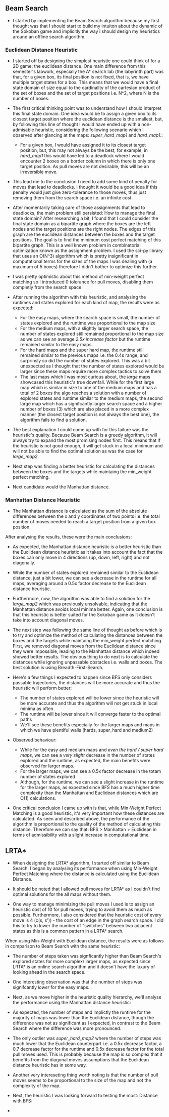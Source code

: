 

## Beam Search
- I started by implementing the Beam Search algorithm because my first thought was that I should start
to build my intuiton about the dynamic of the Sokoban game and implicitly the way i should design my
heuristics around an offline search algorithm.

### Euclidean Distance Heuristic
- I started off by designing the simplest heuristic one could think of for a 2D game: the euclidean distance.
One main difference from this semester's labwork, especially the A* search lab (the labyrinth part) was that,
for a given box, its final position is not fixed, that is, we have multiple target states for a box. This means 
that we would have a final state domain of size equal to the cardinality of the cartesian product of the set of 
boxes and the set of target positions i.e. N^2, where N is the number of boxes.
- The first critical thinking point was to understand how I should interpret this final state domain.
One idea would be to assign a given box to its closest target position where the euclidean distance is the smallest,
but, by following this line of thought I would have ended up with a non-admisable heuristic, considering the
following scenario which I observed after glancing at the maps: *super_hard_map1* and *hard_map1*.:
    - For a given box, I would have assigned it to its closest target position, but, this may not always be the best,
    for example, in *hard_map1* this would have led to a deadlock where I would encounter 2 boxes on a border column
    in which there is only one target position. As pull moves are not desirable, this will be an irreversible move.

- This lead me to the conclusion I need to add some kind of penalty for moves that lead to deadlocks.
I thought it would be a good idea if this penalty would just give zero-tolerance to those moves, thus just
removing them from the search space i.e. an infinite cost.

- After momentarily taking care of those assignments that lead to deadlocks, the main problem still persisted:
How to manage the final state domain? After researching a bit, I found that I could consider the final state domain
as a bipartite graph where the boxes are the left nodes and the target positions are the right nodes.
The edges of this graph are the euclidean distances between the boxes and the target positions. The goal is to find the
minimum cost perfect matching of this bipartite graph. This is a well known problem in combinatorial optimization
known as the assignment problem. I used the sci-py library that uses an O(N^3) algorithm which is pretty insignificant
in computational terms for the sizes of the maps I was dealing with (a maximum of 5 boxes) therefore I didn't bother to
optimize this further.

- I was pretty optimistic about this method of min-weight perfect matching so I introduced 0 tolerance for
pull moves, disabling them completly from the search space.

- After running the algorithm with this heuristic, and analysing the runtimes and states explored for each
kind of map, the results were as expected:
    - For the easy maps, where the search space is small, the number of states explored and the runtime 
    was proportional to the map size
    - For the medium maps, with a slightly larger search space, the number of states explored still remained
    proportional to the map size as we can see an average *2.5x increase factor* but the runtime remained similar to the easy maps.
    - For the hard maps and the super hard map,  the runtime still remained simiar to the previous maps i.e. the 0.4s range,
    and surprinsly so did the number of states explored. This was a bit unexpected as I thought that the number of states explored would be larger since these maps require more complex tactics to solve them
    - The last maps which I was most curious about, the *large* maps showcased this heuristic's true downfall.
    While for the first large map which is similar in size to one of the medium maps and has a total of 2 boxes the algo reaches
    a solution with a number of explored states and runtime similar to the medium maps, the second large map which has a signifcantly larger
    search space and a higher number of boxes (3) which are also placed in a more complex manner (the closest target position is not always the best one), the algorithm fails to find a solution.

- The best explanation I could come up with for this failure was the heuristic's quality. Because Beam Search is a greedy algorithm, it will always try to expand the most promising nodes first. This means that if the heuristic is not good enough, it will get stuck in a local minimum and will not be able to find the optimal solution as was the case for *large_map2*.

- Next step was finding a better heuristic for calculating the distances between the boxes and the targets while maintaing the min_weight perfect matching.
- Next candidate would the Manhattan distance.

### Manhattan Distance Heuristic
- The Manhattan distance is calculated as the sum of the absolute differences between the x and y coordinates of two points i.e. the total
number of moves needed to reach a target position from a given box position.

After analysing the results, these were the main conclusions:
- As expected, the Manhattan distance heuristic is a better heuristic than the Euclidean distance heuristic as it takes into account the fact that the boxes can only move in 4 directions (up, down, left, right) and not diagonally.
- While the number of states explored remained similar to the Euclidean distance, just a bit lower, we can see a decrease in the runtime for all maps, averaging around a 0.5x factor decrease to the Euclidean distance heuristic.
- Furthermore, now, the algorithm was able to find a solution for the *large_map2* which was previously unsolvable, indicating that the Manhattan distance avoids local minima better. Again, one conclusion is that this heuristic is better suited for the Sokoban game as it doesn't take into account diagonal moves.


- The next step was following the same line of thought as before which is to try and optimize the method of calculating the distances between the boxes and the targets while maintaing the min_weight perfect matching. First, we removed diagonal moves from the Euclidean distance since they were impossible, leading to the Manhattan distance which indeed showed better results. The obvious thing to do next
is to calculate the distances while ignoring unpassable obstacles i.e. walls and boxes. The best solution is using Breadth-First-Search.

- Here's a few things I expected to happen since BFS only considers passable trajectories, the distances will be more accurate and thus the heuristic will perform better:
    - The number of states explored will be lower since the heuristic will be more accurate and thus the algorithm will not get stuck in local minima as often.
    - The runtime will be lower since it will converge faster to the optimal paths
    - We'll see these benefits especially for the larger maps and maps in which we have plentiful walls (hards, super_hard and medium2)

- Observed behaviour:
    - While for the easy and medium maps and *even the hard / super hard maps*, we can see a *very slight* decrease in the number of states explored and the runtime, as expected, the main benefits were observed for larger maps.
    - For the larger maps, we can see a 0.5x factor decrease in the totam number of states explored
    - Although, for the runtime, we can see a slight increase in the runtime for the larger maps, as expected since BFS has a much higher
    time complexity than the Manhattan and Euclidean distances which are O(1) calculations.

- One critical conclusion I came up with is that, while Min-Weight Perfect Matching is a good heuristic, it's very important
how these distances are calculated. As seen and described above, the performance of the algorithm is proportional to the quality of 
the method of calculating this distance. Therefore we can say that: BFS > Manhattan > Euclidean in terms of admissibility with a slight
increase in computational time.


## LRTA*

- When designing the LRTA* algorithm, I started off similar to Beam Search. I began by analysing its performance when using
Min-Weight Perfect Matching where the distance is calculated using the Euclidean Distance.

- It should be noted that I allowed pull moves for LRTA* as I couldn't find optimal solutions for the all maps without them.
- One way to manage minimizing the pull moves I used is to assign an heuristic cost of 10 for pull moves, trying to avoid them as much as possible. Furthermore, I also considered that the heuristic cost of every move is 4 (c(s, s')) - the cost of an edge in the graph search space. I did this to try to lower the number of "switches" between two adjacent states as this is a common pattern in a LRTA* search.

When using Min-Weight with Euclidean distance, the results were as follows in comparison to Beam Search with the same heuristic:
- The number of steps taken was signficantly higher than Beam Search's explored states for more complex/ larger maps, as expected since LRTA* is an online search algorithm and it doesn't have the luxury of looking ahead in the search space.
- One interesting observation was that the number of steps was signifcantly *lower* for the easy maps.

- Next, as we move higher in the heuristic quality hierarchy, we'll analyse the performance using the Manhattan distance heuristic:
- As expected, the number of steps and implictly the runtime for the majority of maps was lower than the Euclidean distance, though the difference was not as significant as I expected, in contrast to the Beam Search where the difference was more pronounced.
- The only outlier was *super_hard_map2* where the number of steps was much lower that the Euclidean counterpart i.e. a 0.5x decrease factor,
a 0.7 decrease factor for the runtime and 0.5x decrease factor for the total pull moves used. This is probably because the map is so complex that it benefits from the diagonal moves assumptions that the Euclidean distance heuristic has in some way.

- Another very intereseting thing worth noting is that the number of pull moves seems to be proportional to the size of the map and not the complexity of the map.

- Next, the heuristic I was looking forward to testing the most: Distance with BFS:
- 

